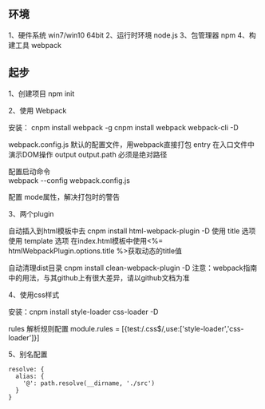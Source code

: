 ## 环境
1、硬件系统 win7/win10  64bit
2、运行时环境 node.js
3、包管理器 npm
4、构建工具 webpack

## 起步
1、创建项目 npm init

2、使用 Webpack

  安装：
	  cnpm install webpack -g
    cnpm install webpack webpack-cli -D

  webpack.config.js
    默认的配置文件，用webpack直接打包
    entry
      在入口文件中演示DOM操作
    output
      output.path 必须是绝对路径

  配置启动命令    
    webpack --config webpack.config.js

  配置 mode属性，解决打包时的警告

3、两个plugin

  自动插入到html模板中去
    cnpm install html-webpack-plugin -D
    使用 title 选项
    使用 template 选项
    在index.html模板中使用<%= htmlWebpackPlugin.options.title %>获取动态的title值

  自动清理dist目录
    cnpm install clean-webpack-plugin -D
    注意：webpack指南中的用法，与其github上有很大差异，请以github文档为准

4、使用css样式

  安装：cnpm install style-loader css-loader -D

  rules 解析规则配置
    module.rules = [{test:/\.css$/,use:['style-loader','css-loader']}]

5、别名配置
  ```
  resolve: {
    alias: {
      '@': path.resolve(__dirname, './src')
    }
  }
  ```
